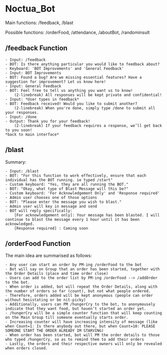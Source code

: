 # Noctua_Bot
Main functions: /feedback, /blast

Possible functions: /orderFood, /attendance, /aboutBot, /randominsult

## /feedback Function 

	- Input: /feedback
	- BOT: Is there anything particular you would like to feedback about? 
	- Keyboard: 'BOT Improvements' and 'General Feedback'
	- Input: BOT Improvements
	- BOT: Found a bug? Are we missing essential features? Have a suggestion for improvement? Let us know here!
	- Input: General Feedback
	- BOT: Feel free to tell us anything you want us to know! 
		(2-linebreak) All responses will be kept private and confidential!
	- Input: *User types in feedback*
	- BOT: Feedback received! Would you like to submit another?
		(2-linebreak) When you're done, simply type /done to submit all your responses.
	- Input: /done
	- Output: Thank you for your feedback! 
		(2-linebreak) If your feedback requires a response, we’ll get back to you soon!
	*back to main interface*

## /blast
Summary:

	- Input: /blast
	- BOT: "For this function to work effectively, ensure that each individual has the BOT running. ie typed /start"
	- Custom keyboard: "Yes, they are all running the BOT."
	- BOT: "Okay, what type of Blast Message will this be?"
	- Custom keyboard: 'For Acknowledgement Only' and 'Response required'
	- Admin user chooses one of those options
	- BOT: "Please enter the message you wish to blast."
	- Admin user will key in message and send
	- BOT will reply specifically: 
		[For acknowledgement only]: Your message has been blasted. I will continue to blast the message every 1 hour until it has been acknowledged.
		[Response required] : Coming soon
		

## /orderFood Function
The main idea are summarised as follows:

	- Any user can start an order by PM-ing /orderFood to the bot
	- Bot will say on Group that an order has been started, together with the Order Details (place and time order close)
	- Users can add to the order list by PM-ing /orderFood --> /addOrder to the bot. 
	- When order is added, bot will repeat the Order Details, along with the number of orders so far (count), but not what people ordered. 
	- Therefore, orders added will be kept anonymous (people can order without hesistating or be nit-picky)
	- Additionally, users can PM /hungerCry to the bot, to anonymousely indicate that they want food, but haven’t started an order yet.
	- /hungerCry will be a simple counter function that will keep counting on the Main Group till someone eventually starts order. 
	- Increasing counter will have increasing intensity of message (like when Count=1: Is there anybody out there, but when Count=10: PLEASE SOMEONE START THE ORDER ALREADY IM STARVING)
	- When order has been started, bot will PM the order details to those who typed /hungerCry, so as to remind them to add their orders
	- Lastly, the orders and their respective owners will only be revealed when orders closed.




